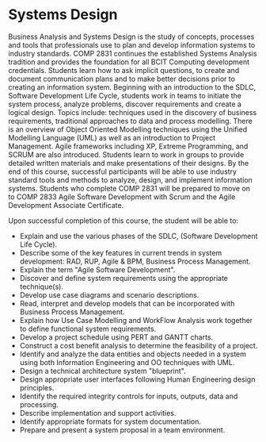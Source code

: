 # Systems Design
Business Analysis and Systems Design is the study of concepts, processes and tools that professionals use to plan 
and develop information systems to industry standards. COMP 2831 continues the established Systems Analysis tradition 
and provides the foundation for all BCIT Computing development credentials. Students learn how to ask implicit questions,
to create and document communication plans and to make better decisions prior to creating an information system.
Beginning with an introduction to the SDLC, Software Development Life Cycle, students work in teams to initiate the system process,
analyze problems, discover requirements and create a logical design. Topics include: techniques used in the discovery
of business requirements, traditional approaches to data and process modelling. There is an overview of Object Oriented Modelling
techniques using the Unified Modelling Language (UML) as well as an introduction to Project Management.
Agile frameworks including XP, Extreme Programming, and SCRUM are also introduced. Students learn to work in groups to provide
detailed written materials and make presentations of their designs. By the end of this course, successful participants will
be able to use industry standard tools and methods to analyze, design, and implement information systems.
Students who complete COMP 2831 will be prepared to move on to COMP 2833 Agile Software Development with Scrum and the
Agile Development Associate Certificate.

Upon successful completion of this course, the student will be able to:

<ul>
<li>Explain and use the various phases of the SDLC, (Software Development Life Cycle).</li>
<li>Describe some of the key features in current trends in system development: RAD, RUP, Agile & BPM, Business Process Management.</li>
<li>Explain the term "Agile Software Development".</li>
<li>Discover and define system requirements using the appropriate technique(s).</li>
<li>Develop use case diagrams and scenario descriptions.</li>
<li>Read, interpret and develop models that can be incorporated with Business Process Management.</li>
<li>Explain how Use Case Modelling and WorkFlow Analysis work together to define functional system requirements.</li>
<li>Develop a project schedule using PERT and GANTT charts.</li>
<li>Construct a cost benefit analysis to determine the feasibility of a project.</li>
<li>Identify and analyze the data entities and objects needed in a system using both Information Engineering and OO techniques with UML.</li>
<li>Design a technical architecture system "blueprint".</li>
<li>Design appropriate user interfaces following Human Engineering design principles.</li>
<li>Identify the required integrity controls for inputs, outputs, data and processing.</li>
<li>Describe implementation and support activities.</li>
<li>Identify appropriate formats for system documentation.</li>
<li>Prepare and present a system proposal in a team environment.</li>
</ul>
